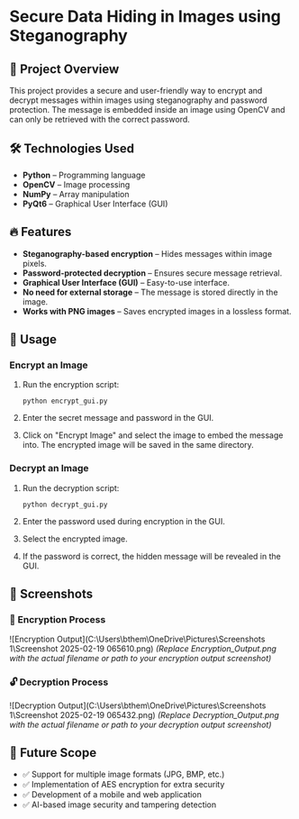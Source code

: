 # Secure Data Hiding in Images using Steganography  

## 📌 Project Overview  
This project provides a secure and user-friendly way to encrypt and decrypt messages within images using steganography and password protection. The message is embedded inside an image using OpenCV and can only be retrieved with the correct password.  

## 🛠️ Technologies Used  
- **Python** – Programming language  
- **OpenCV** – Image processing  
- **NumPy** – Array manipulation  
- **PyQt6** – Graphical User Interface (GUI)  

## 🔥 Features  
- **Steganography-based encryption** – Hides messages within image pixels.  
- **Password-protected decryption** – Ensures secure message retrieval.  
- **Graphical User Interface (GUI)** – Easy-to-use interface.  
- **No need for external storage** – The message is stored directly in the image.  
- **Works with PNG images** – Saves encrypted images in a lossless format.  


## 🚀 Usage

### Encrypt an Image

1.  Run the encryption script:

    ```
    python encrypt_gui.py
    ```

2.  Enter the secret message and password in the GUI.
3.  Click on "Encrypt Image" and select the image to embed the message into. The encrypted image will be saved in the same directory.

### Decrypt an Image

1.  Run the decryption script:

    ```
    python decrypt_gui.py
    ```

2.  Enter the password used during encryption in the GUI.
3.  Select the encrypted image.
4.  If the password is correct, the hidden message will be revealed in the GUI.

## 🎯 Screenshots

### 🔐 Encryption Process

![Encryption Output](C:\Users\bthem\OneDrive\Pictures\Screenshots 1\Screenshot 2025-02-19 065610.png)  *(Replace Encryption_Output.png with the actual filename or path to your encryption output screenshot)*

### 🔓 Decryption Process

![Decryption Output](C:\Users\bthem\OneDrive\Pictures\Screenshots 1\Screenshot 2025-02-19 065432.png) *(Replace Decryption_Output.png with the actual filename or path to your decryption output screenshot)*

## 🎯 Future Scope

*   ✅ Support for multiple image formats (JPG, BMP, etc.)
*   ✅ Implementation of AES encryption for extra security
*   ✅ Development of a mobile and web application
*   ✅ AI-based image security and tampering detection
